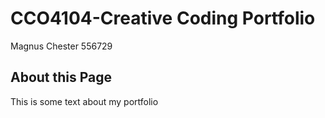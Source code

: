 # CCO4104-Creative Coding Portfolio

Magnus Chester 556729

## About this Page

This is some text about my portfolio
